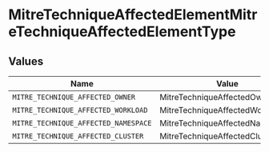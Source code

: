 # MitreTechniqueAffectedElementMitreTechniqueAffectedElementType


## Values

| Name                                 | Value                                |
| ------------------------------------ | ------------------------------------ |
| `MITRE_TECHNIQUE_AFFECTED_OWNER`     | MitreTechniqueAffectedOwner          |
| `MITRE_TECHNIQUE_AFFECTED_WORKLOAD`  | MitreTechniqueAffectedWorkload       |
| `MITRE_TECHNIQUE_AFFECTED_NAMESPACE` | MitreTechniqueAffectedNamespace      |
| `MITRE_TECHNIQUE_AFFECTED_CLUSTER`   | MitreTechniqueAffectedCluster        |
